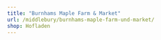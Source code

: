 ```yaml
---
title: "Burnhams Maple Farm & Market"
url: /middlebury/burnhams-maple-farm-und-market/
shop: Hofladen
---
```

